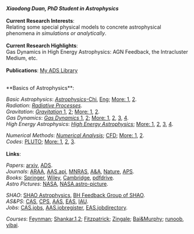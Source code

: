 ***Xiaodong Duan, PhD Student in Astrophysics***
<br/><br/>
**Current Research Interests**:  
Relating some special physical models to concrete astrophysical phenomena *in simulations or analytically*.  
<br/>
**Current Research Highlights**:  
Gas Dynamics in High Energy Astrophysics:  AGN Feedback, the Intracluster Medium, etc.  
<br/>
**Publications**: [My ADS Library](https://ui.adsabs.harvard.edu/user/libraries/1ogBPRQcRLSPzvfR2UV-_g)

<br/>
**Basics of Astrophysics**:      
  
  
*Basic Astrophysics*: [*Astrophysics*-Chi](https://book.douban.com/subject/3353501/), [Eng](https://book.douban.com/subject/20558769/); [More: 1](https://movie.douban.com/subject/10464515/), [2](https://book.douban.com/subject/2188838/).  
*Radiation*: [*Radiative Processes*](https://book.douban.com/subject/1761105/).  
*Gravitation*: [*Gravitation* 1](https://book.douban.com/subject/1465335/), [2](https://book.douban.com/subject/24542247/);  [More: 1](https://book.douban.com/subject/3072016/), [2](https://book.douban.com/subject/4072985/).  
*Gas Dynamics*: [*Gas Dynamics* 1](https://book.douban.com/subject/34461444/), [2](https://book.douban.com/subject/12037906/); [More: 1](https://book.douban.com/subject/24542247/), [2](https://book.douban.com/subject/2880185/), [3](https://book.douban.com/subject/2859955/), [4](https://book.douban.com/subject/2883152/).   
*High Energy Astrophysics*: [*High Energy Astrophysics*](https://book.douban.com/subject/27661675/);  [More: 1](https://book.douban.com/subject/5261306/), [2](https://book.douban.com/subject/1778012/), [3](https://book.douban.com/subject/3154999/), [4](https://book.douban.com/subject/4691362/).   
  
*Numerical Methods*: [*Numerical Analysis*](https://book.douban.com/subject/10580010/); [CFD](https://book.douban.com/subject/2388518/); [More: 1](https://book.douban.com/subject/3715238/), [2](https://book.douban.com/subject/2251404/).   
*Codes*: [PLUTO](http://plutocode.ph.unito.it/); [More: 1](https://github.com/bwoshea/ZEUS-MP_2), [2](https://princetonuniversity.github.io/athena/download.html), [3](http://astro.phys.wvu.edu/zetienne/ILGRMHD/index.html).  
<br/>
**Links**:
  
*Papers*: [arxiv](https://arxiv.org/archive/astro-ph), [ADS](https://ui.adsabs.harvard.edu/).  
*Journals*: [ARAA](https://www.annualreviews.org/journal/astro), [AAS.apj](https://journals.aas.org/astrophysical-journal/), [MNRAS](https://academic.oup.com/mnras/advance-articles), [A&A](https://www.aanda.org/), [Nature](https://www.nature.com/), [APS](https://www.aps.org/publications/index.cfm).  
*Books*: [Springer](https://link.springer.com/), [Wiley](https://onlinelibrary.wiley.com/), [Cambridge](https://www.cambridge.org/core/what-we-publish/textbooks), [pdfdrive](https://www.pdfdrive.com/).  
*Astro Pictures*: [NASA](https://www.nasa.gov/), [NASA.astro-picture](https://apod.nasa.gov/apod/).  
  
*SHAO*:  [SHAO Astrophysics](http://astro.shao.cas.cn/), [BH Feedback Group of SHAO](http://cluster.shao.ac.cn/~fguo/index.html).  
*AS&PS*: [CAS](http://astronomy.pmo.cas.cn/), [CPS](http://www.cps-net.org.cn/), [AAS](https://aas.org/), [EAS](https://eas.unige.ch/index.jsp), [IAU](https://www.iau.org/).  
*Jobs*: [CAS.jobs](http://astronomy.pmo.cas.cn/twrc/rczp/), [AAS.jobregister](https://jobregister.aas.org/), [EAS.jobdirectory](https://eas.unige.ch/jobs.jsp).  
  
*Courses*: [Feynman](http://www.feynmanlectures.caltech.edu/info/); [Shankar.1](http://open.163.com/special/fundamentalsofphysics/),[2](http://open.163.com/newview/movie/courseintro?newurl=%2Fspecial%2Fopencourse%2Fphysicsii.html); [Fitzpatrick](http://farside.ph.utexas.edu/teaching.html); [Zingale](https://zingale.github.io/classes.html); [Bai&Murphy](http://astro.tsinghua.edu.cn/~xbai/index.html);  [runoob](https://www.runoob.com/), [yibai](https://www.yiibai.com/).  



